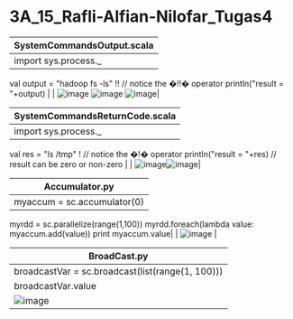# 3A_15_Rafli-Alfian-Nilofar_Tugas4

| SystemCommandsOutput.scala |
| ------  |
| import sys.process._
val output = "hadoop fs -ls" !! // notice the �!!� operator
println("result = "+output)  |
| ![image](https://user-images.githubusercontent.com/95726593/231009979-58557000-35b5-45b9-8cdc-a26407abba02.png)
![image](https://user-images.githubusercontent.com/95726593/231009999-eb536917-28fd-4405-97d1-df17f154a07f.png)
![image](https://user-images.githubusercontent.com/95726593/231010015-5bf5b19a-b28a-4cfa-bc73-8a4c1a0925c1.png)|

| SystemCommandsReturnCode.scala |
| ------  |
| import sys.process._
val res = "ls /tmp" ! // notice the �!� operator 
println("result = "+res) // result can be zero or non-zero |
| ![image](https://user-images.githubusercontent.com/95726593/231028674-4c5b7667-1c61-4377-a8d1-4206c710bd26.png)![image](https://user-images.githubusercontent.com/95726593/231028718-932c4486-685a-4ba5-93f3-5670e13d5629.png)|

| Accumulator.py |
| ------  |
| myaccum = sc.accumulator(0)
myrdd = sc.parallelize(range(1,100))
myrdd.foreach(lambda value: myaccum.add(value))
print myaccum.value|
| ![image](https://user-images.githubusercontent.com/95726593/231029612-a6d17169-7f64-4206-a6c1-3ea3dcffcbdd.png) |

| BroadCast.py |
| ------  |
| broadcastVar = sc.broadcast(list(range(1, 100)))
broadcastVar.value |
| ![image](https://user-images.githubusercontent.com/95726593/231029852-4b496b87-d352-4fe8-81e4-19ff6cc6bd73.png) |
